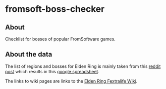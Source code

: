 # fromsoft-boss-checker

## About

Checklist for bosses of popular FromSoftware games.

## About the data

The list of regions and bosses for Elden Ring is mainly taken from this [reddit post](https://www.reddit.com/r/Eldenring/comments/u7r3gs/all_bosses_checklist_updated_and_correct_165/) which results in this [google spreadsheet](https://docs.google.com/spreadsheets/d/16W-7iKQ5hUTo5EGw4BWL6tec4HVWqjNorrwmaSnhLIY/edit#gid=764704990).

The links to wiki pages are links to the [Elden Ring Fextralife Wiki](https://eldenring.wiki.fextralife.com/Elden+Ring+Wiki).
